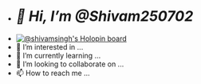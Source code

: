 - <h1 style="text-align:center:"><I>👋 Hi, I’m @Shivam250702</I></h1>
- [![@shivamsingh's Holopin board](https://holopin.me/shivamsingh)](https://holopin.io/@shivamsingh)
- 👀 I’m interested in ...
- 🌱 I’m currently learning ...
- 💞️ I’m looking to collaborate on ...
- 📫 How to reach me ...

<!---
Shivam250702/Shivam250702 is a ✨ special ✨ repository because its `README.md` (this file) appears on your GitHub profile.
You can click the Preview link to take a look at your changes.
--->
